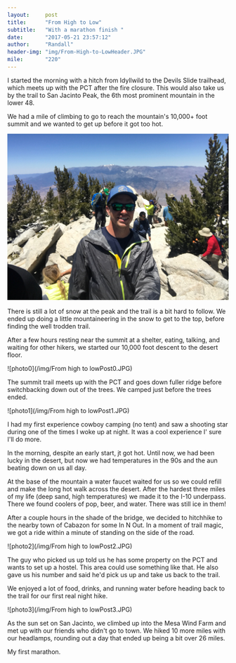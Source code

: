 ```yaml
---
layout:     post
title:      "From High to Low"
subtitle:   "With a marathon finish "
date:       "2017-05-21 23:57:12"
author:     "Randall"
header-img: "img/From-High-to-LowHeader.JPG"
mile:       "220"
---
```

I started the morning with a hitch from Idyllwild to the Devils Slide trailhead, which meets up with the PCT after the fire closure. This would also take us by the trail to San Jacinto Peak, the 6th most prominent mountain in the lower 48.

We had a mile of climbing to go to reach the mountain's 10,000+ foot summit and we wanted to get up before it got too hot.

![photo0](/img/jacintoPost0.JPG)

There is still a lot of snow at the peak and the trail is a bit hard to follow. We ended up doing a little mountaineering in the snow to get to the top, before finding the well trodden trail.

After a few hours resting near the summit at a shelter, eating, talking, and waiting for other hikers, we started our 10,000 foot descent to the desert floor.

![photo0](/img/From high to lowPost0.JPG)

The summit trail meets up with the PCT and goes down fuller ridge before switchbacking down out of the trees. We camped just before the trees ended.

![photo1](/img/From high to lowPost1.JPG)

I had my first experience cowboy camping (no tent) and saw a shooting star during one of the times I woke up at night. It was a cool experience I' sure I'll do more.

In the morning, despite an early start, jt got hot. Until now, we had been lucky in the desert, but now we had temperatures in the 90s and the aun beating down on us all day.

At the base of the mountain a water faucet waited for us so we could refill and make the long hot walk across the desert. After the hardest three miles of my life (deep sand, high temperatures) we made it to the I-10 underpass. There we found coolers of pop, beer, and water. There was still ice in them!

After a couple hours in the shade of the bridge, we decided to hitchhike to the nearby town of Cabazon for some In N Out. In a moment of trail magic, we got a ride within a minute of standing on the side of the road.

![photo2](/img/From high to lowPost2.JPG)

The guy who picked us up told us he has some property on the PCT and wants to set up a hostel. This area could use something like that. He also gave us his number and said he'd pick us up and take us back to the trail.

We enjoyed a lot of food, drinks, and running water before heading back to the trail for our first real night hike.

![photo3](/img/From high to lowPost3.JPG)

As the sun set on San Jacinto, we climbed up into the Mesa Wind Farm and met up with our friends who didn't go to town. We hiked 10 more miles with our headlamps, rounding out a day that ended up being a bit over 26 miles.

My first marathon.
